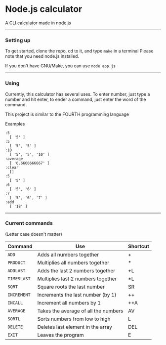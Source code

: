 # Node.js calculator
A CLI calculator made in node.js

---

### Setting up
To get started, clone the repo, cd to it, and type `make` in a terminal
Please note that you need node.js installed.

If you don't have GNU/Make, you can use `node app.js`

---

### Using
Currently, this calculator has several uses.
To enter number, just type a number and hit enter, to ender a command,
just enter the word of the command.

This project is similar to the FOURTH programming language

Examples
```
:5
  [ '5' ]
:5
  [ '5', '5' ]
:10
  [ '5', '5', '10' ]
:average
  [ '6.6666666667' ]
:clear
  []
:5
  [ '5' ]
:6
  [ '5', '6' ]
:7
  [ '5', '6', '7' ]
:add
  [ '18' ]
```

---


### Current commands
(Letter case doesn't matter)

| Command     | Use                                  | Shortcut
|-------------|--------------------------------------|---------
| `ADD`       | Adds all numbers together            | +
| `PRODUCT`   | Multiplies all numbers together      | *
| `ADDLAST`   | Adds the last 2 numbers together     | +L
| `TIMESLAST` | Multiplies last 2 numbers together   | *L
| `SQRT`      | Square roots the last number         | SR
| `INCREMENT` | Increments the last number (by 1)    | ++
| `INCALL`    | Increment all numbers by 1           | ++A
| `AVERAGE`   | Takes the average of all the numbers | AV
| `SORTL`     | Sorts numbers from low to high       | L
| `DELETE`    | Deletes last element in the array    | DEL
| `EXIT`      | Leaves the program                   | E
